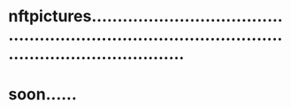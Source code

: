 # nftpictures............................................................................................................................
# soon......
